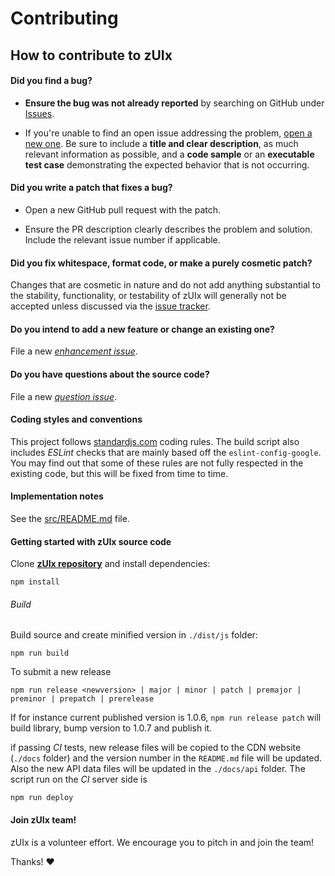 # Contributing

## How to contribute to zUIx

#### **Did you find a bug?**

* **Ensure the bug was not already reported** by searching on GitHub under [Issues](https://github.com/zuixjs/zuix/issues).

* If you're unable to find an open issue addressing the problem, [open a new one](https://github.com/zuixjs/zuix/issues/new).
Be sure to include a **title and clear description**, as much relevant information as possible, and a **code sample**
or an **executable test case** demonstrating the expected behavior that is not occurring.

#### **Did you write a patch that fixes a bug?**

* Open a new GitHub pull request with the patch.

* Ensure the PR description clearly describes the problem and solution.
Include the relevant issue number if applicable.

#### **Did you fix whitespace, format code, or make a purely cosmetic patch?**

Changes that are cosmetic in nature and do not add anything substantial to the stability, functionality,
or testability of zUIx will generally not be accepted unless discussed via the [issue tracker](https://github.com/zuixjs/zuix/issues).

#### **Do you intend to add a new feature or change an existing one?**

File a new *[enhancement issue](https://github.com/zuixjs/zuix/issues/new?labels=enhancement)*.

#### **Do you have questions about the source code?**

File a new *[question issue](https://github.com/zuixjs/zuix/issues/new?labels=question)*.

#### **Coding styles and conventions**

This project follows [standardjs.com](https://standardjs.com/rules.html) coding rules.
The build script also includes *ESLint* checks that are mainly based off the
`eslint-config-google`.
You may find out that some of these rules are not fully respected in the existing code,
but this will be fixed from time to time.

#### Implementation notes

See the [src/README.md](https://github.com/zuixjs/zuix/blob/master/src/README.md#implementation-notes-and-code-structure) file.

#### **Getting started with zUIx source code**

Clone [**zUIx repository**](https://github.com/zuixjs/zuix) and install dependencies:

    npm install

###### Build

Build source and create minified version in `./dist/js` folder:

    npm run build

To submit a new release

    npm run release <newversion> | major | minor | patch | premajor | preminor | prepatch | prerelease

If for instance current published version is 1.0.6, `npm run release patch` will build library, bump version to 1.0.7 and publish it.

if passing *CI* tests, new release files will be copied to the CDN website (`./docs` folder) and the version number in the `README.md` file will be updated.
Also the new API data files will be updated in the `./docs/api` folder.
The script run on the *CI* server side is

    npm run deploy


#### Join zUIx team!

zUIx is a volunteer effort. We encourage you to pitch in and join the team!

Thanks! :heart:
